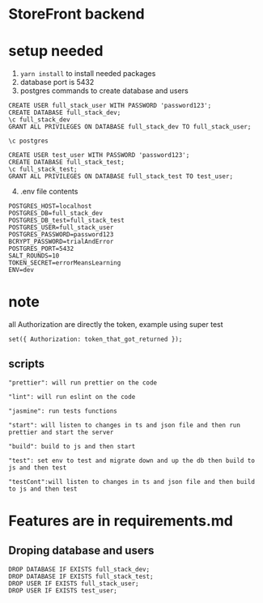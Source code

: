 # StoreFront backend
# setup needed 
1. `yarn install` to install needed packages
2. database port is 5432
3. postgres commands to create database and users 
``` 
CREATE USER full_stack_user WITH PASSWORD 'password123';
CREATE DATABASE full_stack_dev;
\c full_stack_dev
GRANT ALL PRIVILEGES ON DATABASE full_stack_dev TO full_stack_user;

\c postgres

CREATE USER test_user WITH PASSWORD 'password123';
CREATE DATABASE full_stack_test;
\c full_stack_test;
GRANT ALL PRIVILEGES ON DATABASE full_stack_test TO test_user;

```
4. .env file contents
```
POSTGRES_HOST=localhost
POSTGRES_DB=full_stack_dev
POSTGRES_DB_test=full_stack_test
POSTGRES_USER=full_stack_user
POSTGRES_PASSWORD=password123
BCRYPT_PASSWORD=trialAndError
POSTGRES_PORT=5432
SALT_ROUNDS=10
TOKEN_SECRET=errorMeansLearning
ENV=dev
```

# note
all Authorization are directly the token, 
example using super test 
```
set({ Authorization: token_that_got_returned });
```

## scripts 
    "prettier": will run prettier on the code

    "lint": will run eslint on the code

    "jasmine": run tests functions

    "start": will listen to changes in ts and json file and then run prettier and start the server

    "build": build to js and then start

    "test": set env to test and migrate down and up the db then build to js and then test

    "testCont":will listen to changes in ts and json file and then build to js and then test 

# Features are in requirements.md



## Droping database and users 
```
DROP DATABASE IF EXISTS full_stack_dev;
DROP DATABASE IF EXISTS full_stack_test;
DROP USER IF EXISTS full_stack_user;
DROP USER IF EXISTS test_user;
```














